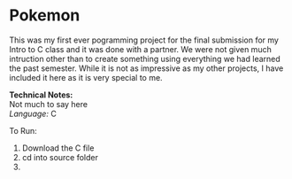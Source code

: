 # Pokemon

This was my first ever pogramming project for the final submission for my Intro to C class and it was done with a partner. We were not given much intruction other than to create something using everything we had learned the past semester. While it is not as impressive as my other projects, I have included it here as it is very special to me. 

**Technical Notes:** <br/>
Not much to say here<br/>
_Language:_ C

To Run:
1. Download the C file
2. cd into source folder
3. 
